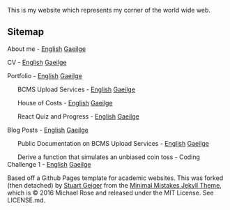 This is my website which represents my corner of the world wide web.

## Sitemap
About me - [English](https://c0rmac.github.io) [Gaeilge](https://c0rmac.github.io/ga)

CV - [English](https://c0rmac.github.io/cv/) [Gaeilge](https://c0rmac.github.io/ga/cv/)

Portfolio - [English](https://c0rmac.github.io/portfolio/) [Gaeilge](https://c0rmac.github.io/ga/portfolio/)

&nbsp;&nbsp;&nbsp;&nbsp;&nbsp;&nbsp;BCMS Upload Services - [English](https://c0rmac.github.io/portfolio/bcms-upload/) [Gaeilge](https://c0rmac.github.io/ga/portfolio/bcms-upload/)

&nbsp;&nbsp;&nbsp;&nbsp;&nbsp;&nbsp;House of Costs - [English](https://c0rmac.github.io/portfolio/house-of-costs/) [Gaeilge](https://c0rmac.github.io/ga/portfolio/house-of-costs/)

&nbsp;&nbsp;&nbsp;&nbsp;&nbsp;&nbsp;React Quiz and Progress - [English](https://c0rmac.github.io/portfolio/react-quiz-and-progress/) [Gaeilge](https://c0rmac.github.io/ga/portfolio/react-quiz-and-progress/)

Blog Posts - [English](https://c0rmac.github.io/year-archive/) [Gaeilge](https://c0rmac.github.io/ga/year-archive/)

&nbsp;&nbsp;&nbsp;&nbsp;&nbsp;&nbsp;Public Documentation on BCMS Upload Services - [English](https://c0rmac.github.io/posts/2023/1/bcms-upload-1/) [Gaeilge](https://c0rmac.github.io/ga/posts/2023/1/bcms-upload-1/)

&nbsp;&nbsp;&nbsp;&nbsp;&nbsp;&nbsp;Derive a function that simulates an unbiased coin toss - Coding Challenge 1 - [English](https://c0rmac.github.io/posts/2022/12/coding-challenge-1/) [Gaeilge](https://c0rmac.github.io/ga/posts/2022/12/coding-challenge-1/)

Based off a Github Pages template for academic websites. This was forked (then detached) by [Stuart Geiger](https://github.com/staeiou) from the [Minimal Mistakes Jekyll Theme](https://mmistakes.github.io/minimal-mistakes/), which is © 2016 Michael Rose and released under the MIT License. See LICENSE.md.
